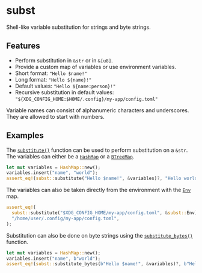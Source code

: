 # subst

Shell-like variable substitution for strings and byte strings.

## Features

* Perform substitution in `&str` or in `&[u8]`.
* Provide a custom map of variables or use environment variables.
* Short format: `"Hello $name!"`
* Long format: `"Hello ${name}!"`
* Default values: `"Hello ${name:person}!"`
* Recursive substitution in default values: `"${XDG_CONFIG_HOME:$HOME/.config}/my-app/config.toml"`

Variable names can consist of alphanumeric characters and underscores.
They are allowed to start with numbers.

## Examples

The [`substitute()`][substitute] function can be used to perform substitution on a `&str`.
The variables can either be a [`HashMap`][std::collections::HashMap] or a [`BTreeMap`][std::collections::BTreeMap].

```rust
let mut variables = HashMap::new();
variables.insert("name", "world");
assert_eq!(subst::substitute("Hello $name!", &variables)?, "Hello world!");
```

The variables can also be taken directly from the environment with the [`Env`][Env] map.

```rust
assert_eq!(
  subst::substitute("$XDG_CONFIG_HOME/my-app/config.toml", &subst::Env)?,
  "/home/user/.config/my-app/config.toml",
);
```

Substitution can also be done on byte strings using the [`substitute_bytes()`][substitute_bytes] function.

```rust
let mut variables = HashMap::new();
variables.insert("name", b"world");
assert_eq!(subst::substitute_bytes(b"Hello $name!", &variables)?, b"Hello world!");
```

[substitute]: https://docs.rs/subst/latest/subst/fn.substitute.html
[substitute_bytes]: https://docs.rs/subst/latest/subst/fn.substitute_bytes.html
[Env]: https://docs.rs/subst/latest/subst/struct.Env.html
[std::collections::HashMap]: https://doc.rust-lang.org/stable/std/collections/struct.HashMap.html
[std::collections::BTreeMap]: https://doc.rust-lang.org/stable/std/collections/struct.BTreeMap.html
